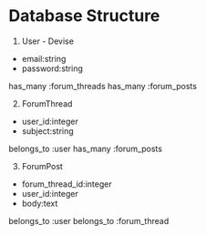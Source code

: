 # Database Structure

1. User - Devise

* email:string
* password:string

has_many :forum_threads
has_many :forum_posts

2. ForumThread

* user_id:integer
* subject:string

belongs_to :user
has_many :forum_posts

3. ForumPost

* forum_thread_id:integer
* user_id:integer
* body:text

belongs_to :user
belongs_to :forum_thread